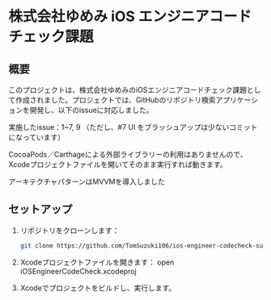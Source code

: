 # 株式会社ゆめみ iOS エンジニアコードチェック課題

## 概要

このプロジェクトは、株式会社ゆめみのiOSエンジニアコードチェック課題として作成されました。プロジェクトでは、GitHubのリポジトリ検索アプリケーションを開発し、以下のissueに対応しました。

実施したissue：1~7, 9
 （ただし、#7 UI をブラッシュアップは少ないコミットになっています）

CocoaPods／Carthageによる外部ライブラリーの利用はありませんので、Xcodeプロジェクトファイルを開いてそのまま実行すれば動きます。

アーキテクチャパターンはMVVMを導入しました

## セットアップ

1. リポジトリをクローンします：
   ```bash
   git clone https://github.com/TomSuzuki106/ios-engineer-codecheck-suzukitomu.git

2. Xcodeプロジェクトファイルを開きます：
open iOSEngineerCodeCheck.xcodeproj
   
3. Xcodeでプロジェクトをビルドし、実行します。

